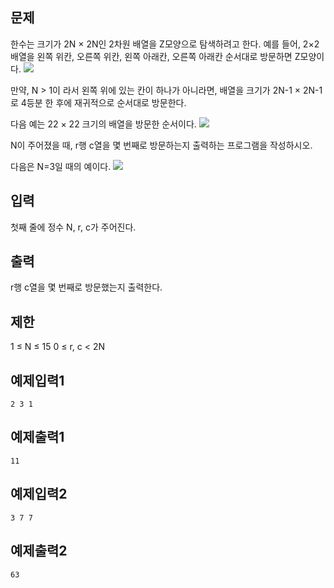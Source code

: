 ## 문제
한수는 크기가 2N × 2N인 2차원 배열을 Z모양으로 탐색하려고 한다. 예를 들어, 2×2배열을 왼쪽 위칸, 오른쪽 위칸, 왼쪽 아래칸, 오른쪽 아래칸 순서대로 방문하면 Z모양이다.
![](https://images.velog.io/images/hanturtle/post/ce211e68-e86f-475b-ac26-08b0fec354c8/image.png)


만약, N > 1이 라서 왼쪽 위에 있는 칸이 하나가 아니라면, 배열을 크기가 2N-1 × 2N-1로 4등분 한 후에 재귀적으로 순서대로 방문한다.

다음 예는 22 × 22 크기의 배열을 방문한 순서이다.
![](https://images.velog.io/images/hanturtle/post/c21d3a3a-d717-4e76-b60b-6797d108d11d/image.png)


N이 주어졌을 때, r행 c열을 몇 번째로 방문하는지 출력하는 프로그램을 작성하시오.

다음은 N=3일 때의 예이다.
![](https://images.velog.io/images/hanturtle/post/45c7d75a-bbda-4124-a509-fb8bc23c3f60/image.png)


## 입력
첫째 줄에 정수 N, r, c가 주어진다.

## 출력
r행 c열을 몇 번째로 방문했는지 출력한다.

## 제한
1 ≤ N ≤ 15
0 ≤ r, c < 2N
## 예제입력1
```
2 3 1
```
## 예제출력1
```
11
```
## 예제입력2
```
3 7 7
```
## 예제출력2
```
63
```
